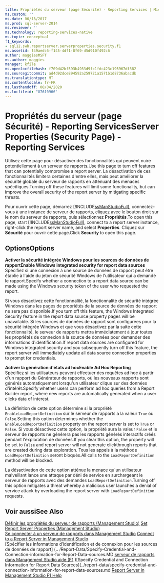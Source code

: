 ```yaml
---
title: Propriétés du serveur (page Sécurité) - Reporting Services | Microsoft Docs
ms.custom: ''
ms.date: 06/13/2017
ms.prod: sql-server-2014
ms.reviewer: ''
ms.technology: reporting-services-native
ms.topic: conceptual
f1_keywords:
- sql12.swb.reportserver.serverproperties.security.f1
ms.assetid: f49aedc6-f145-4df1-8f69-d5d910f492c6
author: maggiesMSFT
ms.author: maggies
manager: kfile
ms.openlocfilehash: f709d42bf593b4933d9fc1fdc423c195967df382
ms.sourcegitcommit: ad4d92dce894592a259721a1571b1d8736abacdb
ms.translationtype: MT
ms.contentlocale: fr-FR
ms.lasthandoff: 08/04/2020
ms.locfileid: "87610966"
---
```

# <a name="server-properties-security-page---reporting-services"></a><span data-ttu-id="24000-102">Propriétés du serveur (page Sécurité) - Reporting Services</span><span class="sxs-lookup"><span data-stu-id="24000-102">Server Properties (Security Page) - Reporting Services</span></span>
  <span data-ttu-id="24000-103">Utilisez cette page pour désactiver des fonctionnalités qui peuvent nuire potentiellement à un serveur de rapports.</span><span class="sxs-lookup"><span data-stu-id="24000-103">Use this page to turn off features that can potentially compromise a report server.</span></span> <span data-ttu-id="24000-104">La désactivation de ces fonctionnalités limitera certaines d'entre elles, mais peut améliorer la sécurité globale du serveur de rapports en atténuant des menaces spécifiques.</span><span class="sxs-lookup"><span data-stu-id="24000-104">Turning off these features will limit some functionality, but can improve the overall security of the report server by mitigating specific threats.</span></span>  
  
 <span data-ttu-id="24000-105">Pour ouvrir cette page, démarrez [!INCLUDE[ssManStudioFull](../../includes/ssmanstudiofull-md.md)], connectez-vous à une instance de serveur de rapports, cliquez avec le bouton droit sur le nom du serveur de rapports, puis sélectionnez **Propriétés**.</span><span class="sxs-lookup"><span data-stu-id="24000-105">To open this page, start [!INCLUDE[ssManStudioFull](../../includes/ssmanstudiofull-md.md)], connect to a report server instance, right-click the report server name, and select **Properties**.</span></span> <span data-ttu-id="24000-106">Cliquez sur **Sécurité** pour ouvrir cette page.</span><span class="sxs-lookup"><span data-stu-id="24000-106">Click **Security** to open this page.</span></span>  
  
## <a name="options"></a><span data-ttu-id="24000-107">Options</span><span class="sxs-lookup"><span data-stu-id="24000-107">Options</span></span>  
 <span data-ttu-id="24000-108">**Activer la sécurité intégrée Windows pour les sources de données de rapport**</span><span class="sxs-lookup"><span data-stu-id="24000-108">**Enable Windows integrated security for report data sources**</span></span>  
 <span data-ttu-id="24000-109">Spécifiez si une connexion à une source de données de rapport peut être établie à l'aide du jeton de sécurité Windows de l'utilisateur qui a demandé le rapport.</span><span class="sxs-lookup"><span data-stu-id="24000-109">Specify whether a connection to a report data source can be made using the Windows security token of the user who requested the report.</span></span>  
  
 <span data-ttu-id="24000-110">Si vous désactivez cette fonctionnalité, la fonctionnalité de sécurité intégrée Windows dans les pages de propriétés de la source de données de rapport ne sera pas disponible.</span><span class="sxs-lookup"><span data-stu-id="24000-110">If you turn off this feature, the Windows Integrated Security feature in the report data source property pages will be unavailable.</span></span> <span data-ttu-id="24000-111">Si les sources de données de rapport sont configurées pour la sécurité intégrée Windows et que vous désactivez par la suite cette fonctionnalité, le serveur de rapports mettra immédiatement à jour toutes les propriétés de connexion à la source de données pour demander des informations d'identification.</span><span class="sxs-lookup"><span data-stu-id="24000-111">If report data sources are configured for Windows integrated security and you subsequently turn off this feature, the report server will immediately update all data source connection properties to prompt for credentials.</span></span>  
  
 <span data-ttu-id="24000-112">**Activer la génération d'états ad hoc**</span><span class="sxs-lookup"><span data-stu-id="24000-112">**Enable Ad Hoc Reporting**</span></span>  
 <span data-ttu-id="24000-113">Spécifiez si les utilisateurs peuvent effectuer des requêtes ad hoc à partir d'un rapport du Générateur de rapports, où les nouveaux rapports sont générés automatiquement lorsqu'un utilisateur clique sur des données d'intérêt.</span><span class="sxs-lookup"><span data-stu-id="24000-113">Specify whether users can perform ad hoc queries from a Report Builder report, where new reports are automatically generated when a user clicks data of interest.</span></span>  
  
 <span data-ttu-id="24000-114">La définition de cette option détermine si la propriété `EnableLoadReportDefinition` sur le serveur de rapports a la valeur `True` ou `False`.</span><span class="sxs-lookup"><span data-stu-id="24000-114">Setting this option determines whether the `EnableLoadReportDefinition` property on the report server is set to `True` or `False`.</span></span> <span data-ttu-id="24000-115">Si vous désactivez cette option, la propriété aura la valeur `False` et le serveur de rapports ne générera pas les rapports générés interactifs créés pendant l'exploration de données.</span><span class="sxs-lookup"><span data-stu-id="24000-115">If you clear this option, the property will be set to `False` and report server will not generate clickthrough reports that are created during data exploration.</span></span> <span data-ttu-id="24000-116">Tous les appels à la méthode `LoadReportDefinition` seront bloqués.</span><span class="sxs-lookup"><span data-stu-id="24000-116">All calls to the `LoadReportDefinition` method will be blocked.</span></span>  
  
 <span data-ttu-id="24000-117">La désactivation de cette option atténue la menace qu'un utilisateur malveillant lance une attaque par déni de service en surchargeant le serveur de rapports avec des demandes `LoadReportDefinition`.</span><span class="sxs-lookup"><span data-stu-id="24000-117">Turning off this option mitigates a threat whereby a malicious user launches a denial of service attack by overloading the report server with `LoadReportDefinition` requests.</span></span>  
  
## <a name="see-also"></a><span data-ttu-id="24000-118">Voir aussi</span><span class="sxs-lookup"><span data-stu-id="24000-118">See Also</span></span>  
 <span data-ttu-id="24000-119">[Définir les propriétés du serveur de rapports &#40;Management Studio&#41;](set-report-server-properties-management-studio.md) </span><span class="sxs-lookup"><span data-stu-id="24000-119">[Set Report Server Properties &#40;Management Studio&#41;](set-report-server-properties-management-studio.md) </span></span>  
 <span data-ttu-id="24000-120">[Se connecter à un serveur de rapports dans Management Studio](connect-to-a-report-server-in-management-studio.md) </span><span class="sxs-lookup"><span data-stu-id="24000-120">[Connect to a Report Server in Management Studio](connect-to-a-report-server-in-management-studio.md) </span></span>  
 <span data-ttu-id="24000-121">[Spécifier les informations d’identification et de connexion pour les sources de données de rapport] (.. /Report-Data/Specify-Credential-and-Connection-information-for-Report-Data-sources.MD [serveur de rapports dans Management Studio aide (F1](report-server-in-management-studio-f1-help.md) )</span><span class="sxs-lookup"><span data-stu-id="24000-121">[Specify Credential and Connection Information for Report Data Sources](../report-data/specify-credential-and-connection-information-for-report-data-sources.md [Report Server in Management Studio F1 Help](report-server-in-management-studio-f1-help.md)</span></span>  
  
  
